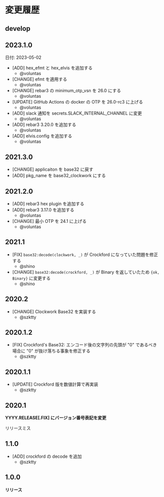 # 変更履歴

## develop

## 2023.1.0

日付: 2023-05-02

- [ADD] hex_efmt と hex_elvis を追加する
  - @voluntas
- [CHANGE] efmt を適用する
  - @voluntas
- [CHANGE] rebar3 の minimum_otp_vsn を 26.0 にする
  - @voluntas
- [UPDATE] GitHub Actions の docker の OTP を 26.0-rc3 に上げる
  - @voluntas
- [ADD] slack 通知を secrets.SLACK_INTERNAL_CHANNEL に変更
  - @voluntas
- [ADD] rebar3 3.20.0 を追加する
  - @voluntas
- [ADD] elvis.config を追加する
  - @voluntas

## 2021.3.0

- [CHANGE] applicaiton を base32 に戻す
- [ADD] pkg_name を base32_clockwork にする

## 2021.2.0

- [ADD] rebar3 hex plugin を追加する
- [ADD] rebar3 3.17.0 を追加する
  - @voluntas
- [CHANGE] 最小 OTP を 24.1 に上げる
  - @voluntas

## 2021.1

- [FIX] `base32:decode(clockwork, _)` が Crockford になっていた問題を修正する
  - @shino
- [CHANGE] `base32:decode(crockford, _)` が Binary を返していたため `{ok, Binary}` に変更する
  - @shino

## 2020.2

- [CHANGE] Clockwork Base32 を実装する
  - @szktty

## 2020.1.2

- [FIX] Crockford's Base32: エンコード後の文字列の先頭が "0" であるべき場合に "0" が抜け落ちる事象を修正する
  - @szktty

## 2020.1.1

- [UPDATE] Crockford 版を数値計算で再実装
  - @szktty

## 2020.1

**YYYY.RELEASE[.FIX] にバージョン番号表記を変更**

リリースミス

## 1.1.0

- [ADD] crockford の decode を追加
  - @szktty

## 1.0.0

**リリース**
